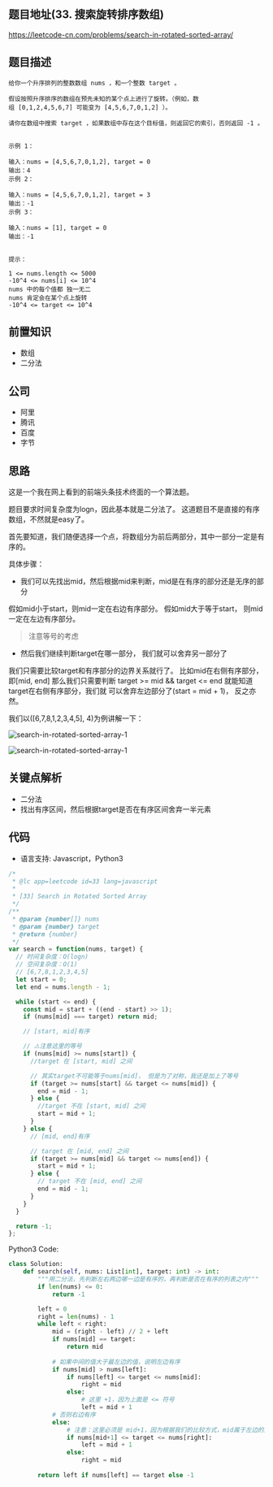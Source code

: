 ## 题目地址(33. 搜索旋转排序数组)
https://leetcode-cn.com/problems/search-in-rotated-sorted-array/

## 题目描述

```
给你一个升序排列的整数数组 nums ，和一个整数 target 。

假设按照升序排序的数组在预先未知的某个点上进行了旋转。（例如，数组 [0,1,2,4,5,6,7] 可能变为 [4,5,6,7,0,1,2] ）。

请你在数组中搜索 target ，如果数组中存在这个目标值，则返回它的索引，否则返回 -1 。

 
示例 1：

输入：nums = [4,5,6,7,0,1,2], target = 0
输出：4
示例 2：

输入：nums = [4,5,6,7,0,1,2], target = 3
输出：-1
示例 3：

输入：nums = [1], target = 0
输出：-1
 

提示：

1 <= nums.length <= 5000
-10^4 <= nums[i] <= 10^4
nums 中的每个值都 独一无二
nums 肯定会在某个点上旋转
-10^4 <= target <= 10^4

```

## 前置知识

- 数组
- 二分法

## 公司

- 阿里
- 腾讯
- 百度
- 字节

## 思路

这是一个我在网上看到的前端头条技术终面的一个算法题。

题目要求时间复杂度为logn，因此基本就是二分法了。 这道题目不是直接的有序数组，不然就是easy了。

首先要知道，我们随便选择一个点，将数组分为前后两部分，其中一部分一定是有序的。

具体步骤：

- 我们可以先找出mid，然后根据mid来判断，mid是在有序的部分还是无序的部分

假如mid小于start，则mid一定在右边有序部分。
假如mid大于等于start， 则mid一定在左边有序部分。

> 注意等号的考虑

- 然后我们继续判断target在哪一部分， 我们就可以舍弃另一部分了

我们只需要比较target和有序部分的边界关系就行了。 比如mid在右侧有序部分，即[mid, end]
那么我们只需要判断 target >= mid && target <= end 就能知道target在右侧有序部分，我们就
可以舍弃左边部分了(start = mid + 1)， 反之亦然。

我们以([6,7,8,1,2,3,4,5], 4)为例讲解一下：

![search-in-rotated-sorted-array-1](https://tva1.sinaimg.cn/large/007S8ZIlly1ghlucavmv8j30if0b03zp.jpg)


![search-in-rotated-sorted-array-1](https://tva1.sinaimg.cn/large/007S8ZIlly1ghlucdam5mj30gx0i2jt8.jpg)


## 关键点解析

- 二分法
- 找出有序区间，然后根据target是否在有序区间舍弃一半元素
## 代码

* 语言支持: Javascript，Python3

```js
/*
 * @lc app=leetcode id=33 lang=javascript
 *
 * [33] Search in Rotated Sorted Array
 */
/**
 * @param {number[]} nums
 * @param {number} target
 * @return {number}
 */
var search = function(nums, target) {
  // 时间复杂度：O(logn)
  // 空间复杂度：O(1)
  // [6,7,8,1,2,3,4,5]
  let start = 0;
  let end = nums.length - 1;

  while (start <= end) {
    const mid = start + ((end - start) >> 1);
    if (nums[mid] === target) return mid;

    // [start, mid]有序

    // ️⚠️注意这里的等号
    if (nums[mid] >= nums[start]) {
      //target 在 [start, mid] 之间

      // 其实target不可能等于nums[mid]， 但是为了对称，我还是加上了等号
      if (target >= nums[start] && target <= nums[mid]) {
        end = mid - 1;
      } else {
        //target 不在 [start, mid] 之间
        start = mid + 1;
      }
    } else {
      // [mid, end]有序

      // target 在 [mid, end] 之间
      if (target >= nums[mid] && target <= nums[end]) {
        start = mid + 1;
      } else {
        // target 不在 [mid, end] 之间
        end = mid - 1;
      }
    }
  }

  return -1;
};
```
Python3 Code:
```python
class Solution:
    def search(self, nums: List[int], target: int) -> int:
        """用二分法，先判断左右两边哪一边是有序的，再判断是否在有序的列表之内"""
        if len(nums) <= 0:
            return -1

        left = 0
        right = len(nums) - 1
        while left < right:
            mid = (right - left) // 2 + left
            if nums[mid] == target:
                return mid
            
            # 如果中间的值大于最左边的值，说明左边有序
            if nums[mid] > nums[left]:
                if nums[left] <= target <= nums[mid]:
                    right = mid
                else:
                    # 这里 +1，因为上面是 <= 符号
                    left = mid + 1
            # 否则右边有序
            else:
                # 注意：这里必须是 mid+1，因为根据我们的比较方式，mid属于左边的序列
                if nums[mid+1] <= target <= nums[right]:
                    left = mid + 1
                else:
                    right = mid
                    
        return left if nums[left] == target else -1
```
